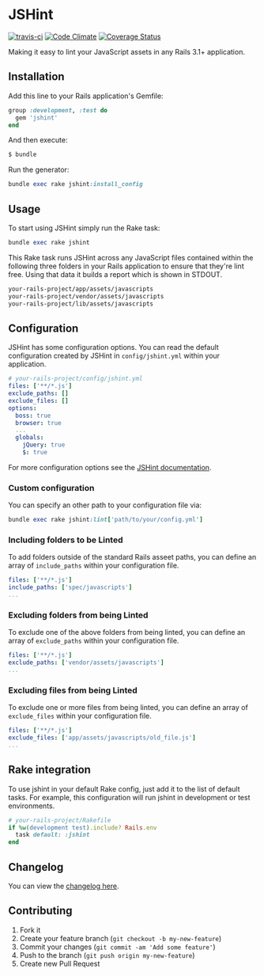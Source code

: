 # JSHint

[![travis-ci](https://api.travis-ci.org/damian/jshint.png)](http://travis-ci.org/#!/damian/jshint)
[![Code Climate](https://codeclimate.com/github/damian/jshint.png)](https://codeclimate.com/github/damian/jshint)
[![Coverage Status](https://coveralls.io/repos/damian/jshint/badge.png?branch=master)](https://coveralls.io/r/damian/jshint?branch=master)

Making it easy to lint your JavaScript assets in any Rails 3.1+ application.

## Installation

Add this line to your Rails application's Gemfile:

```ruby
group :development, :test do
  gem 'jshint'
end
```

And then execute:

```ruby
$ bundle
```

Run the generator:

```ruby
bundle exec rake jshint:install_config
```

## Usage

To start using JSHint simply run the Rake task:

```ruby
bundle exec rake jshint
```

This Rake task runs JSHint across any JavaScript files contained within the following three folders in your Rails application to ensure that they're lint free. Using that data it builds a report which is shown in STDOUT.

```bash
your-rails-project/app/assets/javascripts
your-rails-project/vendor/assets/javascripts
your-rails-project/lib/assets/javascripts
```

## Configuration

JSHint has some configuration options. You can read the default configuration created by JSHint in `config/jshint.yml` within your application.

```yaml
# your-rails-project/config/jshint.yml
files: ['**/*.js']
exclude_paths: []
exclude_files: []
options:
  boss: true
  browser: true
  ...
  globals:
    jQuery: true
    $: true
```
For more configuration options see the [JSHint documentation](http://jshint.com/docs/options/).

### Custom configuration

You can specify an other path to your configuration file via:

```ruby
bundle exec rake jshint:lint['path/to/your/config.yml']
```

### Including folders to be Linted

To add folders outside of the standard Rails asseet paths, you can define an array of `include_paths` within your configuration file.

````yaml
files: ['**/*.js']
include_paths: ['spec/javascripts']
...
````

### Excluding folders from being Linted

To exclude one of the above folders from being linted, you can define an array of `exclude_paths` within your configuration file.

````yaml
files: ['**/*.js']
exclude_paths: ['vendor/assets/javascripts']
...
````

### Excluding files from being Linted

To exclude one or more files from being linted, you can define an array of `exclude_files` within your configuration file.

````yaml
files: ['**/*.js']
exclude_files: ['app/assets/javascripts/old_file.js']
...
````

## Rake integration
To use jshint in your default Rake config, just add it to the list of default tasks. For example, this configuration will run jshint in development or test environments.
````ruby
# your-rails-project/Rakefile
if %w(development test).include? Rails.env
  task default: :jshint
end
````

## Changelog

You can view the [changelog here](https://github.com/damian/jshint/blob/master/CHANGELOG.md).

## Contributing

1. Fork it
2. Create your feature branch (`git checkout -b my-new-feature`)
3. Commit your changes (`git commit -am 'Add some feature'`)
4. Push to the branch (`git push origin my-new-feature`)
5. Create new Pull Request

